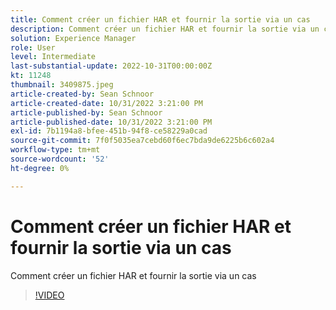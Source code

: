 ```yaml
---
title: Comment créer un fichier HAR et fournir la sortie via un cas
description: Comment créer un fichier HAR et fournir la sortie via un cas
solution: Experience Manager
role: User
level: Intermediate
last-substantial-update: 2022-10-31T00:00:00Z
kt: 11248
thumbnail: 3409875.jpeg
article-created-by: Sean Schnoor
article-created-date: 10/31/2022 3:21:00 PM
article-published-by: Sean Schnoor
article-published-date: 10/31/2022 3:21:00 PM
exl-id: 7b1194a8-bfee-451b-94f8-ce58229a0cad
source-git-commit: 7f0f5035ea7cebd60f6ec7bda9de6225b6c602a4
workflow-type: tm+mt
source-wordcount: '52'
ht-degree: 0%

---
```


# Comment créer un fichier HAR et fournir la sortie via un cas

Comment créer un fichier HAR et fournir la sortie via un cas

>[!VIDEO](https://video.tv.adobe.com/v/3409875/?quality=12&learn=on)

